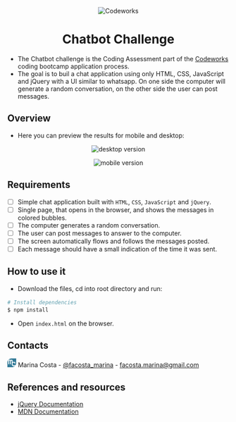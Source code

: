 <p align="center"><img src="https://mliv6plxtvjb.i.optimole.com/ZgNWX2w-y_0xexpj/w:auto/h:auto/q:auto/https://codeworks.me/wp-content/uploads/2019/07/logo-horizontal-orange.svg" class="custom-logo astra-logo-svg" alt="Codeworks" width="150"></p>
<h1 align="center">Chatbot Challenge</h1>

- The Chatbot challenge is the Coding Assessment part of the [Codeworks](https://codeworks.me/berlin/) coding bootcamp application process.
- The goal is to buil a chat application using only HTML, CSS, JavaScript and jQuery with a UI similar to whatsapp. On one side the computer will generate a random conversation, on the other side the user can post messages.

## Overview

- Here you can preview the results for mobile and desktop:
<p align="center"><img src="./design/desktop.png" alt="desktop version" title="desktop version"></p>

<p align="center"><img src="./design/mobile.png" alt="mobile version" title="mobile version" width="50%"></p>

## Requirements

- [ ] Simple chat application built with `HTML`, `CSS`, `JavaScript` and `jQuery`. 
- [ ] Single page, that opens in the browser, and shows the messages in colored bubbles. 
- [ ] The computer generates a random conversation.
- [ ] The user can post messages to answer to the computer.
- [ ] The screen automatically flows and follows the messages posted. 
- [ ] Each message should have a small indication of the time it was sent.

## How to use it

- Download the files, cd into root directory and run:
```bash
# Install dependencies
$ npm install
```
- Open `index.html` on the browser.

## Contacts 

<a href="https://marinafroes.github.io/Portfolio/" target="_blank"><img src="./images/mylogo.svg" alt="logo" title="logo" width="20"></a>  Marina Costa - [@facosta_marina](https://twitter.com/facosta_marina) - facosta.marina@gmail.com

## References and resources

* [jQuery Documentation](https://jquery.com/)
* [MDN Documentation](https://developer.mozilla.org/en-US/)

